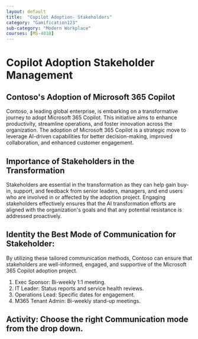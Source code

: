 ```yaml
---
layout: default
title:  "Copilot Adoption- Stakeholders"
category: "Gamification123"
sub-category: "Modern Workplace"
courses: [MS-4018]
---
```


# Copilot Adoption Stakeholder Management

## Contoso's Adoption of Microsoft 365 Copilot
Contoso, a leading global enterprise, is embarking on a transformative journey to adopt Microsoft 365 Copilot. This initiative aims to enhance productivity, streamline operations, and foster innovation across the organization. The adoption of Microsoft 365 Copilot is a strategic move to leverage AI-driven capabilities for better decision-making, improved collaboration, and enhanced customer engagement.

## Importance of Stakeholders in the Transformation
Stakeholders are essential in the transformation as they can help gain buy-in, support, and feedback from senior leaders, managers, and end users who are involved in or affected by the adoption project. Engaging stakeholders effectively ensures that the AI transformation efforts are aligned with the organization's goals and that any potential resistance is addressed proactively.

## Identity the Best Mode of Communication for Stakeholder:
By utilizing these tailored communication methods, Contoso can ensure that stakeholders are well-informed, engaged, and supportive of the Microsoft 365 Copilot adoption project.

1.	Exec Sponsor: Bi-weekly 1:1 meeting.
2.	IT Leader: Status reports and service health reviews.
3.	Operations Lead: Specific dates for engagement.
4.	M365 Tenant Admin: Bi-weekly stand-up meetings.

## Activity: Choose the right Communication mode from the drop down.



